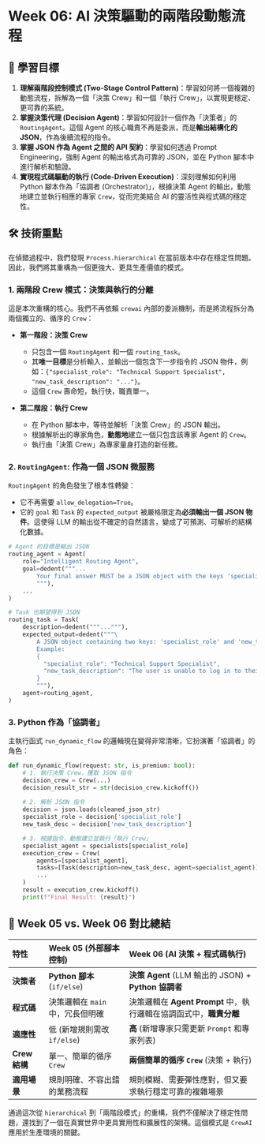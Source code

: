 # Week 06: AI 決策驅動的兩階段動態流程

## 🎯 學習目標

1.  **理解兩階段控制模式 (Two-Stage Control Pattern)**：學習如何將一個複雜的動態流程，拆解為一個「決策 Crew」和一個「執行 Crew」，以實現更穩定、更可靠的系統。
2.  **掌握決策代理 (Decision Agent)**：學習如何設計一個作為「決策者」的 `RoutingAgent`。這個 Agent 的核心職責不再是委派，而是**輸出結構化的 JSON**，作為後續流程的指令。
3.  **掌握 JSON 作為 Agent 之間的 API 契約**：學習如何透過 Prompt Engineering，強制 Agent 的輸出格式為可靠的 JSON，並在 Python 腳本中進行解析和驗證。
4.  **實現程式碼驅動的執行 (Code-Driven Execution)**：深刻理解如何利用 Python 腳本作為「協調者 (Orchestrator)」，根據決策 Agent 的輸出，動態地建立並執行相應的專家 `Crew`，從而完美結合 AI 的靈活性與程式碼的穩定性。

## 🛠️ 技術重點

在偵錯過程中，我們發現 `Process.hierarchical` 在當前版本中存在穩定性問題。因此，我們將其重構為一個更強大、更具生產價值的模式。

### 1. 兩階段 Crew 模式：決策與執行的分離

這是本次重構的核心。我們不再依賴 `crewai` 內部的委派機制，而是將流程拆分為兩個獨立的、循序的 `Crew`：

-   **第一階段：決策 Crew**
    -   只包含一個 `RoutingAgent` 和一個 `routing_task`。
    -   其**唯一目標**是分析輸入，並輸出一個包含下一步指令的 JSON 物件，例如：`{"specialist_role": "Technical Support Specialist", "new_task_description": "..."}`。
    -   這個 `Crew` 壽命短，執行快，職責單一。

-   **第二階段：執行 Crew**
    -   在 Python 腳本中，等待並解析「決策 Crew」的 JSON 輸出。
    -   根據解析出的專家角色，**動態地**建立一個只包含該專家 Agent 的 `Crew`。
    -   執行由「決策 Crew」為專家量身打造的新任務。

### 2. `RoutingAgent`: 作為一個 JSON 微服務

`RoutingAgent` 的角色發生了根本性轉變：

-   它不再需要 `allow_delegation=True`。
-   它的 `goal` 和 `Task` 的 `expected_output` 被嚴格限定為**必須輸出一個 JSON 物件**。這使得 LLM 的輸出從不確定的自然語言，變成了可預測、可解析的結構化數據。

```python
# Agent 的目標是輸出 JSON
routing_agent = Agent(
    role="Intelligent Routing Agent",
    goal=dedent("""...
        Your final answer MUST be a JSON object with the keys 'specialist_role' and 'new_task_description'.
        """),
    ...
)

# Task 也期望得到 JSON
routing_task = Task(
    description=dedent("""..."""),
    expected_output=dedent("""\
        A JSON object containing two keys: 'specialist_role' and 'new_task_description'.
        Example: 
        {
          "specialist_role": "Technical Support Specialist",
          "new_task_description": "The user is unable to log in to their account. Please guide them through the password reset process."
        }
        """),
    agent=routing_agent,
)
```

### 3. Python 作為「協調者」

主執行函式 `run_dynamic_flow` 的邏輯現在變得非常清晰，它扮演著「協調者」的角色：

```python
def run_dynamic_flow(request: str, is_premium: bool):
    # 1. 執行決策 Crew，獲取 JSON 指令
    decision_crew = Crew(...)
    decision_result_str = str(decision_crew.kickoff())
    
    # 2. 解析 JSON 指令
    decision = json.loads(cleaned_json_str)
    specialist_role = decision['specialist_role']
    new_task_desc = decision['new_task_description']

    # 3. 根據指令，動態建立並執行「執行 Crew」
    specialist_agent = specialists[specialist_role]
    execution_crew = Crew(
        agents=[specialist_agent],
        tasks=[Task(description=new_task_desc, agent=specialist_agent)],
        ...
    )
    result = execution_crew.kickoff()
    print(f"Final Result: {result}")
```

## 🔄 Week 05 vs. Week 06 對比總結

| 特性 | Week 05 (外部腳本控制) | Week 06 (AI 決策 + 程式碼執行) |
|:---|:---|:---|
| **決策者** | **Python 腳本** (`if/else`) | **決策 Agent** (LLM 輸出的 JSON) + **Python 協調者** |
| **程式碼** | 決策邏輯在 `main` 中，冗長但明確 | 決策邏輯在 **Agent Prompt** 中，執行邏輯在協調函式中，**職責分離** |
| **適應性** | 低 (新增規則需改 `if/else`) | **高** (新增專家只需更新 `Prompt` 和專家列表) |
| **Crew 結構** | 單一、簡單的循序 `Crew` | **兩個簡單的循序 `Crew`** (決策 + 執行) |
| **適用場景** | 規則明確、不容出錯的業務流程 | 規則模糊、需要彈性應對，但又要求執行穩定可靠的複雜場景 |

通過這次從 `hierarchical` 到「兩階段模式」的重構，我們不僅解決了穩定性問題，還找到了一個在真實世界中更具實用性和擴展性的架構。這個模式是 `CrewAI` 應用於生產環境的關鍵。
